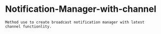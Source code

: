# Notification-Manager-with-channel
```
Method use to create broadcast notification manager with latest channel functionlity.
```
